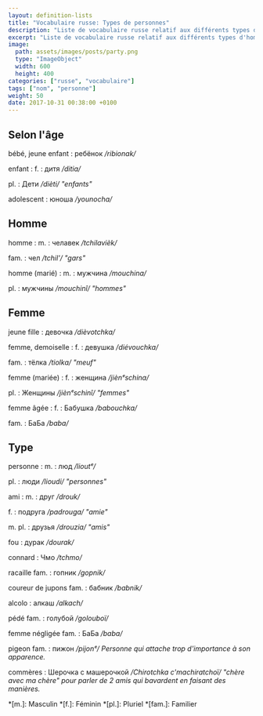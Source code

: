 ```yaml
---
layout: definition-lists
title: "Vocabulaire russe: Types de personnes"
description: "Liste de vocabulaire russe relatif aux différents types d'homme et à la famille."
excerpt: "Liste de vocabulaire russe relatif aux différents types d'homme et à la famille."
image:
  path: assets/images/posts/party.png
  type: "ImageObject"
  width: 600
  height: 400
categories: ["russe", "vocabulaire"]
tags: ["nom", "personne"]
weight: 50
date: 2017-10-31 00:38:00 +0100
---
```


## Selon l'âge

bébé, jeune enfant
: ребёнок
*/ribionak/*

enfant
: f.
  : дитя
  */ditia/*

  pl.
  : Дети
  */dièti/ "enfants"*

adolescent
: юноша
*/younocha/*


## Homme

homme
: m.
: челавек
*/tchilavièk/*

fam.
: чел
*/tchil'/ "gars"*

homme (marié)
: m.
  : мужчина
  */mouchina/*

  pl.
  : мужчины
  */mouchinî/ "hommes"*


## Femme

jeune fille
: девочка
*/dièvotchka/*

femme, demoiselle
: f.
  : девушка
  */diévouchka/*

  fam.
  : тёлка
  */tiolka/ "meuf"*

femme (mariée)
: f.
  : женщина
  */jiènᵉschina/*

  pl.
  : Женщины
  */jiènᵉschinî/ "femmes"*

femme âgée
: f.
  : Бабушка
  */babouchka/*

  fam.
  : БаБа
  */baba/*


## Type

personne
: m.
  : люд
  */lioutᵉ/*

  pl.
  : люди
  */lioudi/ "personnes"*

ami
: m.
  : друг
  */drouk/*

  f.
  : подруга
  */padrouga/ "amie"*

  m. pl.
  : друзья
  */drouzia/ "amis"*

fou
: дурак
*/dourak/*

connard
: Чмо
*/tchmo/*

racaille fam.
: гопник
*/gopnik/*

coureur de jupons fam.
: бабник
*/babnik/*

alcolo
: алкаш
*/аlkach/*

pédé fam.
: голубой
*/golouboï/*

femme négligée fam.
: БаБа
*/baba/*

pigeon fam.
: пижон
*/pijonᵉ/ Personne qui attache trop d'importance à son apparence.*

commères
: Шерочка с машерочкой
*/Chirotchka c'machiratchoï/ "chère avec ma chère" pour parler de 2 amis qui bavardent en faisant des manières.*



*[m.]: Masculin
*[f.]: Féminin
*[pl.]: Pluriel
*[fam.]: Familier

